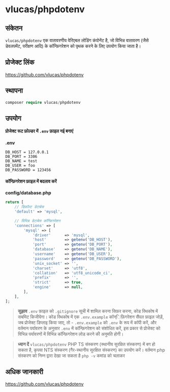 # vlucas/phpdotenv

## संकेतन
`vlucas/phpdotenv` एक वातावरणीय वेरिएबल लोडिंग कंपोनेंट है, जो विभिन्न वातावरण (जैसे डेवलपमेंट, परीक्षण आदि) के कॉन्फ़िगरेशन को पृथक करने के लिए उपयोग किया जाता है।

## प्रोजेक्ट लिंक

https://github.com/vlucas/phpdotenv

## स्थापना
 
```php
composer require vlucas/phpdotenv
 ```

## उपयोग

#### प्रोजेक्ट रूट फ़ोल्डर में `.env` फ़ाइल नई बनाएं
**.env**
```plaintext
DB_HOST = 127.0.0.1
DB_PORT = 3306
DB_NAME = test
DB_USER = foo
DB_PASSWORD = 123456
```

#### कॉन्फ़िगरेशन फ़ाइल में बदलाव करें
**config/database.php**
```php
return [
    // डिफ़ॉल्ट डेटाबेस
    'default' => 'mysql',

    // विभिन्न डेटाबेस कॉन्फ़िगरेशन
    'connections' => [
        'mysql' => [
            'driver'      => 'mysql',
            'host'        => getenv('DB_HOST'),
            'port'        => getenv('DB_PORT'),
            'database'    => getenv('DB_NAME'),
            'username'    => getenv('DB_USER'),
            'password'    => getenv('DB_PASSWORD'),
            'unix_socket' => '',
            'charset'     => 'utf8',
            'collation'   => 'utf8_unicode_ci',
            'prefix'      => '',
            'strict'      => true,
            'engine'      => null,
        ],
    ],
];
```

> **सुझाव**
> `.env` फ़ाइल को `.gitignore` सूची में शामिल करना सिफ़र करना, कोड रि‍थकोष में सबमिट कि‍जीयेगा। कोड रि‍थकोष में एक `.env.example` कॉन्िफ़िगरेशन सैंपल फ़ाइल जोड़ें, जब प्रोजेक्ट डिप्लाइ किया जाए, तो  - `.env.example` को `.env` के रूप में कॉपी करें, और वर्तमान पर्यावरण के अनुसार `.env` में कॉन्फ़िगरेशन को संशोधित करें, इस प्रकार से प्रोजेक्ट को विभिन्न पर्यावरणों में विभिन्न कॉन्फ़िगरेशन लोड करने की अनुमति होगी।

> **ध्यान दें**
> `vlucas/phpdotenv` PHP TS संस्करण (स्थानीय सुरक्षित संस्करण) में बग हो सकता है, कृपया NTS संस्करण (गैर-स्थानीय सुरक्षित संस्करण) का उपयोग करें।
> वर्तमान php संस्करण को निम्न द्वारा देखा जा सकता है `php -v` कमांड को चलाकर

## अधिक जानकारी

https://github.com/vlucas/phpdotenv
